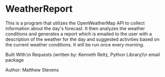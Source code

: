 # WeatherReport

This is a program that utilizes the OpenWeatherMap API to collect information about the day's forecast. It then analyzes the weather conditions and generates a report which is emailed to the user with a description of the weather for the day and suggested activities based on the current weather conditions. It will be run once every morning.

Built With:\n
Requests (written by: Kenneth Reitz, Python Library)\n
email package

Author: Matthew Stevens
